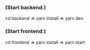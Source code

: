 
### (Start backend:)
cd backend =>
yarn install =>
yarn dev

### (Start frontend:)
cd frontend =>
yarn install =>
yarn start